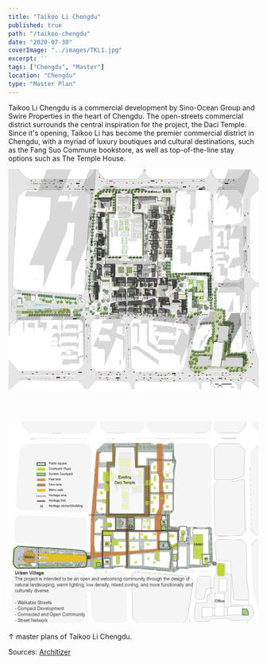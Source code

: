 ```yaml
---
title: "Taikoo Li Chengdu"
published: true
path: "/taikoo-chengdu"
date: "2020-07-30"
coverImage: "../images/TKL1.jpg"
excerpt: ''
tags: ["Chengdu", "Master"]
location: "Chengdu"
type: "Master Plan"
---
```


Taikoo Li Chengdu is a commercial development by Sino-Ocean Group and Swire Properties in the heart of Chengdu. The open-streets commercial district surrounds the central inspiration for the project, the Daci Temple. Since it's opening, Taikoo Li has become the premier commercial district in Chengdu, with a myriad of luxury boutiques and cultural destinations, such as the Fang Suo Commune bookstore, as well as top-of-the-line stay options such as The Temple House.

![master](../images/TKL1.jpg)

<br><br>

![labelled](../images/TKL2.jpg)

&#8593; master plans of Taikoo Li Chengdu.

Sources: [Architizer](https://architizer.com/projects/sino-ocean-taikoo-li-chengdu/)